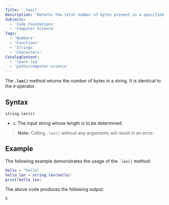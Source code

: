 ```yaml
---
Title: '.len()'
Description: 'Returns the total number of bytes present in a specified string.'
Subjects:
  - 'Code Foundations'
  - 'Computer Science'
Tags:
  - 'Numbers'
  - 'Functions'
  - 'Strings'
  - 'Characters'
CatalogContent:
  - 'learn-lua'
  - 'paths/computer-science'
---
```


The **`.len()`** method returns the number of bytes in a string. It is identical to the `#` operator.

## Syntax

```pseudo
string.len(s)
```

- `s`: The input string whose length is to be determined.

> **Note:** Calling `.len()` without any arguments will result in an error.

## Example

The following example demonstrates the usage of the `.len()` method:

```lua
hello = "hello"
hello_len = string.len(hello)
print(hello_len)
```

The above code produces the following output:

```shell
5
```
